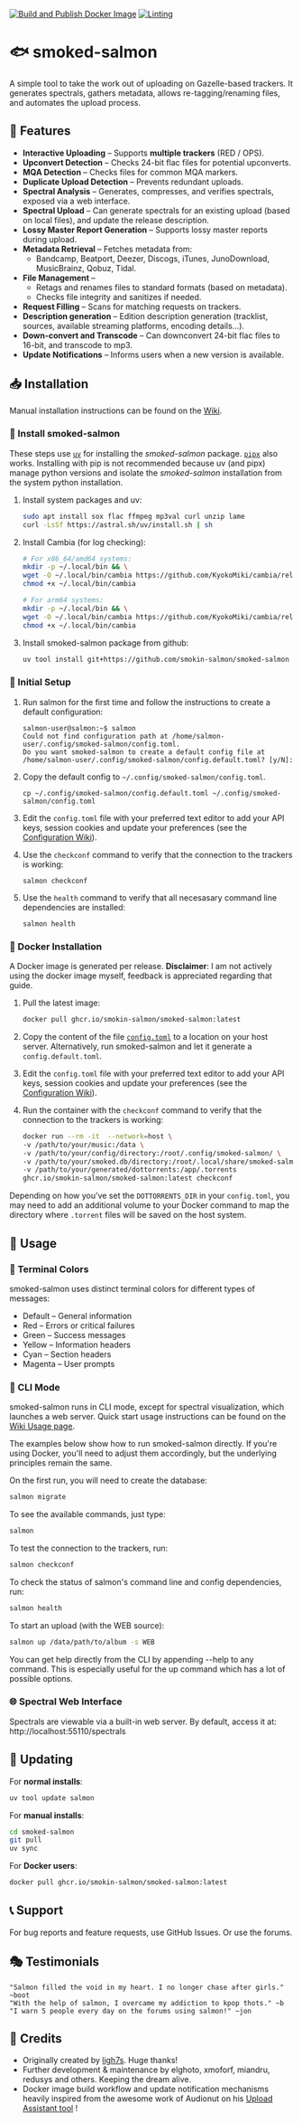 [![Build and Publish Docker Image](https://github.com/smokin-salmon/smoked-salmon/actions/workflows/docker-image.yml/badge.svg)](https://github.com/smokin-salmon/smoked-salmon/actions/workflows/docker-image.yml) [![Linting](https://github.com/smokin-salmon/smoked-salmon/actions/workflows/lint.yml/badge.svg?branch=master)](https://github.com/smokin-salmon/smoked-salmon/actions/workflows/lint.yml)

# 🐟 smoked-salmon  

A simple tool to take the work out of uploading on Gazelle-based trackers. It generates spectrals, gathers metadata, allows re-tagging/renaming files, and automates the upload process.

## 🌟 Features  

- **Interactive Uploading** – Supports **multiple trackers** (RED / OPS).
- **Upconvert Detection** – Checks 24-bit flac files for potential upconverts.
- **MQA Detection** – Checks files for common MQA markers.
- **Duplicate Upload Detection** – Prevents redundant uploads.  
- **Spectral Analysis** – Generates, compresses, and verifies spectrals, exposed via a web interface.  
- **Spectral Upload** – Can generate spectrals for an existing upload (based on local files), and update the release description.  
- **Lossy Master Report Generation** – Supports lossy master reports during upload.
- **Metadata Retrieval** – Fetches metadata from:
  - Bandcamp, Beatport, Deezer, Discogs, iTunes, JunoDownload, MusicBrainz, Qobuz, Tidal.
- **File Management** –  
  - Retags and renames files to standard formats (based on metadata).
  - Checks file integrity and sanitizes if needed.  
- **Request Filling** – Scans for matching requests on trackers.
- **Description generation** – Edition description generation (tracklist, sources, available streaming platforms, encoding details...).
- **Down-convert and Transcode** – Can downconvert 24-bit flac files to 16-bit, and transcode to mp3.
- **Update Notifications** – Informs users when a new version is available.

## 📥 Installation  

Manual installation instructions can be found on the [Wiki](https://github.com/smokin-salmon/smoked-salmon/wiki/Installation).

### 🔹  Install smoked-salmon 
These steps use [`uv`](https://github.com/astral-sh/uv) for installing the *smoked-salmon* package. [`pipx`](https://github.com/pypa/pipx) also works.
Installing with pip is not recommended because uv (and pipx) manage python versions and isolate the *smoked-salmon* installation from the system python installation.

1. Install system packages and uv:

    ```bash
    sudo apt install sox flac ffmpeg mp3val curl unzip lame
    curl -LsSf https://astral.sh/uv/install.sh | sh
    ```

2. Install Cambia (for log checking):

	```bash
	# For x86_64/amd64 systems:
	mkdir -p ~/.local/bin && \
	wget -O ~/.local/bin/cambia https://github.com/KyokoMiki/cambia/releases/download/v1.0.2/cambia-linux-x64 && \
	chmod +x ~/.local/bin/cambia
	
	# For arm64 systems:
	mkdir -p ~/.local/bin && \
	wget -O ~/.local/bin/cambia https://github.com/KyokoMiki/cambia/releases/download/v1.0.2/cambia-linux-arm64 && \
	chmod +x ~/.local/bin/cambia
	```

3. Install smoked-salmon package from github:
	```bash
	uv tool install git+https://github.com/smokin-salmon/smoked-salmon
	```

### 🔹  Initial Setup
1. Run salmon for the first time and follow the instructions to create a default configuration:
	```
	salmon-user@salmon:~$ salmon
	Could not find configuration path at /home/salmon-user/.config/smoked-salmon/config.toml.
	Do you want smoked-salmon to create a default config file at /home/salmon-user/.config/smoked-salmon/config.default.toml? [y/N]:
	```

2. Copy the default config to `~/.config/smoked-salmon/config.toml`.
	```
	cp ~/.config/smoked-salmon/config.default.toml ~/.config/smoked-salmon/config.toml
	```

3. Edit the `config.toml` file with your preferred text editor to add your API keys, session cookies and update your preferences (see the [Configuration Wiki](https://github.com/smokin-salmon/smoked-salmon/wiki/Configuration)).

4. Use the `checkconf` command to verify that the connection to the trackers is working:

	```
	salmon checkconf
	```

5. Use the `health` command to verify that all necesasary command line dependencies are installed:

	```
	salmon health
	```

### 🐳 Docker Installation
A Docker image is generated per release.
**Disclaimer**: I am not actively using the docker image myself, feedback is appreciated regarding that guide.

1. Pull the latest image:
    ```bash
    docker pull ghcr.io/smokin-salmon/smoked-salmon:latest
    ```

2. Copy the content of the file [`config.toml`](https://github.com/smokin-salmon/smoked-salmon/blob/master/data/config.default.toml) to a location on your host server. Alternatively, run smoked-salmon and let it generate a `config.default.toml`.

3. Edit the `config.toml` file with your preferred text editor to add your API keys, session cookies and update your preferences (see the [Configuration Wiki](https://github.com/smokin-salmon/smoked-salmon/wiki/Configuration)).

4. Run the container with the `checkconf` command to verify that the connection to the trackers is working:
    ```bash
    docker run --rm -it  --network=host \
    -v /path/to/your/music:/data \
    -v /path/to/your/config/directory:/root/.config/smoked-salmon/ \
    -v /path/to/your/smoked.db/directory:/root/.local/share/smoked-salmon/ \
    -v /path/to/your/generated/dottorrents:/app/.torrents
    ghcr.io/smokin-salmon/smoked-salmon:latest checkconf
    ```

Depending on how you've set the `DOTTORRENTS_DIR` in your `config.toml`, you may need to add an additional volume to your Docker command to map the directory where `.torrent` files will be saved on the host system.

## 🚀 Usage

### 🎨 Terminal Colors
smoked-salmon uses distinct terminal colors for different types of messages:

* Default – General information
* Red – Errors or critical failures
* Green – Success messages
* Yellow – Information headers
* Cyan – Section headers
* Magenta – User prompts

### 🔧 CLI Mode
smoked-salmon runs in CLI mode, except for spectral visualization, which launches a web server. Quick start usage instructions can be found on the [Wiki Usage page](https://github.com/smokin-salmon/smoked-salmon/wiki#usage).

The examples below show how to run smoked-salmon directly. If you're using Docker, you'll need to adjust them accordingly, but the underlying principles remain the same.

On the first run, you will need to create the database:
```bash
salmon migrate
```

To see the available commands, just type:
```bash
salmon
```

To test the connection to the trackers, run:
```bash
salmon checkconf
```

To check the status of salmon's command line and config dependencies, run:
```bash
salmon health
```

To start an upload (with the WEB source):
```bash
salmon up /data/path/to/album -s WEB
```

You can get help directly from the CLI by appending --help to any command. This is especially useful for the up command which has a lot of possible options.

### 🌐 Spectral Web Interface
Spectrals are viewable via a built-in web server. By default, access it at: http://localhost:55110/spectrals

## 🔄 Updating

For **normal installs**:
```bash
uv tool update salmon
```

For **manual installs**:
```bash
cd smoked-salmon
git pull
uv sync
```

For **Docker users**:
```bash
docker pull ghcr.io/smokin-salmon/smoked-salmon:latest
```

## 📞 Support
For bug reports and feature requests, use GitHub Issues. Or use the forums.


## 🎭 Testimonials
```
"Salmon filled the void in my heart. I no longer chase after girls." ~boot
"With the help of salmon, I overcame my addiction to kpop thots." ~b
"I warn 5 people every day on the forums using salmon!" ~jon
```

## 🎩 Credits
* Originally created by [ligh7s](https://github.com/ligh7s/smoked-salmon). Huge thanks!
* Further development & maintenance by elghoto, xmoforf, miandru, redusys and others. Keeping the dream alive.
* Docker image build workflow and update notification mechanisms heavily inspired from the awesome work of Audionut on his [Upload Assistant tool](https://github.com/Audionut/Upload-Assistant) !
